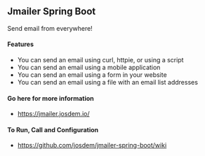 Jmailer Spring Boot
------------------------------------

Send email from everywhere!

#### Features

* You can send an email using curl, httpie, or using a script
* You can send an email using a mobile application
* You can send an email using a form in your website
* You can send an email using a file with an email list addresses

#### Go here for more information

* https://jmailer.josdem.io/

#### To Run, Call and Configuration

* https://github.com/josdem/jmailer-spring-boot/wiki

